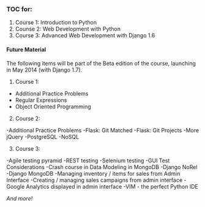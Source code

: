 ### TOC for:

1. Course 1: Introduction to Python
2. Counse 2: Web Development with Python
3. Course 3: Advanced Web Development with Django 1.6

#### Future Material

The following items will be part of the Beta edition of the course, launching in May 2014 (with Django 1.7). 

1. Course 1:
  - Additional Practice Problems
  - Regular Expressions
  - Object Oriented Programming

2. Course 2:

  -Additional Practice Problems
  -Flask: Git Matched
  -Flask: Git Projects
  -More jQuery
  -PostgreSQL
  -NoSQL

3. Course 3:

  -Agile testing pyramid
  -REST testing
  -Selenium testing
  -GUI Test Considerations
  -Crash course in Data Modeling in MongoDB
  -Django NoRel
  -Django MongoDB
  -Managing inventory / items for sales from Admin Interface
  -Creating / managing sales campaigns from admin interface
  -Google Analytics displayed in admin interface
  -VIM - the perfect Python IDE

*And more!*
